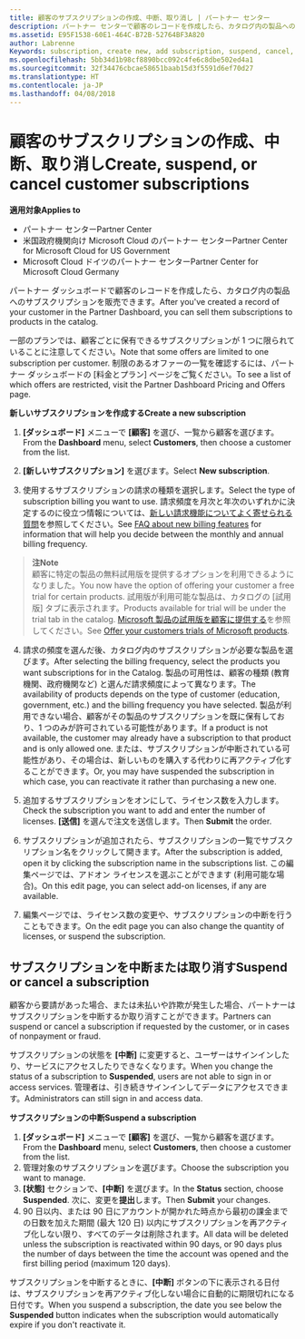 ```yaml
---
title: 顧客のサブスクリプションの作成、中断、取り消し | パートナー センター
description: パートナー センターで顧客のレコードを作成したら、カタログ内の製品へのサブスクリプションを販売できます。
ms.assetid: E95F1538-60E1-464C-B72B-52764BF3A820
author: Labrenne
Keywords: subscription, create new, add subscription, suspend, cancel,
ms.openlocfilehash: 5bb34d1b98cf8890bcc092c4fe6c8dbe502ed4a1
ms.sourcegitcommit: 32f34476cbcae58651baab15d3f5591d6ef70d27
ms.translationtype: HT
ms.contentlocale: ja-JP
ms.lasthandoff: 04/08/2018
---
```

# <a name="create-suspend-or-cancel-customer-subscriptions"></a><span data-ttu-id="07355-103">顧客のサブスクリプションの作成、中断、取り消し</span><span class="sxs-lookup"><span data-stu-id="07355-103">Create, suspend, or cancel customer subscriptions</span></span>

**<span data-ttu-id="07355-104">適用対象</span><span class="sxs-lookup"><span data-stu-id="07355-104">Applies to</span></span>**

-  <span data-ttu-id="07355-105">パートナー センター</span><span class="sxs-lookup"><span data-stu-id="07355-105">Partner Center</span></span>
-  <span data-ttu-id="07355-106">米国政府機関向け Microsoft Cloud のパートナー センター</span><span class="sxs-lookup"><span data-stu-id="07355-106">Partner Center for Microsoft Cloud for US Government</span></span>
-  <span data-ttu-id="07355-107">Microsoft Cloud ドイツのパートナー センター</span><span class="sxs-lookup"><span data-stu-id="07355-107">Partner Center for Microsoft Cloud Germany</span></span>

<span data-ttu-id="07355-108">パートナー ダッシュボードで顧客のレコードを作成したら、カタログ内の製品へのサブスクリプションを販売できます。</span><span class="sxs-lookup"><span data-stu-id="07355-108">After you've created a record of your customer in the Partner Dashboard, you can sell them subscriptions to products in the catalog.</span></span>

<span data-ttu-id="07355-109">一部のプランでは、顧客ごとに保有できるサブスクリプションが 1 つに限られていることに注意してください。</span><span class="sxs-lookup"><span data-stu-id="07355-109">Note that some offers are limited to one subscription per customer.</span></span> <span data-ttu-id="07355-110">制限のあるオファーの一覧を確認するには、パートナー ダッシュボードの [料金とプラン] ページをご覧ください。</span><span class="sxs-lookup"><span data-stu-id="07355-110">To see a list of which offers are restricted, visit the Partner Dashboard Pricing and Offers page.</span></span> 


**<span data-ttu-id="07355-111">新しいサブスクリプションを作成する</span><span class="sxs-lookup"><span data-stu-id="07355-111">Create a new subscription</span></span>**

1.  <span data-ttu-id="07355-112">**[ダッシュボード]** メニューで **[顧客]** を選び、一覧から顧客を選びます。</span><span class="sxs-lookup"><span data-stu-id="07355-112">From the **Dashboard** menu, select **Customers**, then choose a customer from the list.</span></span>

2.  <span data-ttu-id="07355-113">**[新しいサブスクリプション]** を選びます。</span><span class="sxs-lookup"><span data-stu-id="07355-113">Select **New subscription**.</span></span>

3.  <span data-ttu-id="07355-114">使用するサブスクリプションの請求の種類を選択します。</span><span class="sxs-lookup"><span data-stu-id="07355-114">Select the type of subscription billing you want to use.</span></span>  <span data-ttu-id="07355-115">請求頻度を月次と年次のいずれかに決定するのに役立つ情報については、[新しい請求機能についてよく寄せられる質問](faq-about-new-billing-features.md)を参照してください。</span><span class="sxs-lookup"><span data-stu-id="07355-115">See [FAQ about new billing features](faq-about-new-billing-features.md) for information that will help you decide between the monthly and annual billing frequency.</span></span>
 
 >**<span data-ttu-id="07355-116">注</span><span class="sxs-lookup"><span data-stu-id="07355-116">Note</span></span>**<br> <span data-ttu-id="07355-117">顧客に特定の製品の無料試用版を提供するオプションを利用できるようになりました。</span><span class="sxs-lookup"><span data-stu-id="07355-117">You now have the option of offering your customer a free trial for certain products.</span></span> <span data-ttu-id="07355-118">試用版が利用可能な製品は、カタログの [試用版] タブに表示されます。</span><span class="sxs-lookup"><span data-stu-id="07355-118">Products available for trial will be under the trial tab in the catalog.</span></span> <span data-ttu-id="07355-119">[Microsoft 製品の試用版を顧客に提供する](offer-your-customers-trials-of-microsoft-products.md)を参照してください。</span><span class="sxs-lookup"><span data-stu-id="07355-119">See [Offer your customers trials of Microsoft products](offer-your-customers-trials-of-microsoft-products.md).</span></span>

 
4. <span data-ttu-id="07355-120">請求の頻度を選んだ後、カタログ内のサブスクリプションが必要な製品を選びます。</span><span class="sxs-lookup"><span data-stu-id="07355-120">After selecting the billing frequency, select the products you want subscriptions for in the Catalog.</span></span> <span data-ttu-id="07355-121">製品の可用性は、顧客の種類 (教育機関、政府機関など) と選んだ請求頻度によって異なります。</span><span class="sxs-lookup"><span data-stu-id="07355-121">The availability of products depends on the type of customer (education, government, etc.) and the billing frequency you have selected.</span></span> <span data-ttu-id="07355-122">製品が利用できない場合、顧客がその製品のサブスクリプションを既に保有しており、1 つのみが許可されている可能性があります。</span><span class="sxs-lookup"><span data-stu-id="07355-122">If a product is not available, the customer may already have a subscription to that product and is only allowed one.</span></span> <span data-ttu-id="07355-123">または、サブスクリプションが中断されている可能性があり、その場合は、新しいものを購入する代わりに再アクティブ化することができます。</span><span class="sxs-lookup"><span data-stu-id="07355-123">Or, you may have suspended the subscription in which case, you can reactivate it rather than purchasing a new one.</span></span>

5. <span data-ttu-id="07355-124">追加するサブスクリプションをオンにして、ライセンス数を入力します。</span><span class="sxs-lookup"><span data-stu-id="07355-124">Check the subscription you want to add and enter the number of licenses.</span></span> <span data-ttu-id="07355-125">**[送信]** を選んで注文を送信します。</span><span class="sxs-lookup"><span data-stu-id="07355-125">Then **Submit** the order.</span></span>

6.  <span data-ttu-id="07355-126">サブスクリプションが追加されたら、サブスクリプションの一覧でサブスクリプション名をクリックして開きます。</span><span class="sxs-lookup"><span data-stu-id="07355-126">After the subscription is added, open it by clicking the subscription name in the subscriptions list.</span></span> <span data-ttu-id="07355-127">この編集ページでは、アドオン ライセンスを選ぶことができます (利用可能な場合)。</span><span class="sxs-lookup"><span data-stu-id="07355-127">On this edit page, you can select add-on licenses, if any are available.</span></span>

7.  <span data-ttu-id="07355-128">編集ページでは、ライセンス数の変更や、サブスクリプションの中断を行うこともできます。</span><span class="sxs-lookup"><span data-stu-id="07355-128">On the edit page you can also change the quantity of licenses, or suspend the subscription.</span></span>

## <a name="suspend-or-cancel-a-subscription"></a><span data-ttu-id="07355-129">サブスクリプションを中断または取り消す</span><span class="sxs-lookup"><span data-stu-id="07355-129">Suspend or cancel a subscription</span></span>

<span data-ttu-id="07355-130">顧客から要請があった場合、または未払いや詐欺が発生した場合、パートナーはサブスクリプションを中断するか取り消すことができます。</span><span class="sxs-lookup"><span data-stu-id="07355-130">Partners can suspend or cancel a subscription if requested by the customer, or in cases of nonpayment or fraud.</span></span>

<span data-ttu-id="07355-131">サブスクリプションの状態を **[中断]** に変更すると、ユーザーはサインインしたり、サービスにアクセスしたりできなくなります。</span><span class="sxs-lookup"><span data-stu-id="07355-131">When you change the status of a subscription to **Suspended**, users are not able to sign in or access services.</span></span> <span data-ttu-id="07355-132">管理者は、引き続きサインインしてデータにアクセスできます。</span><span class="sxs-lookup"><span data-stu-id="07355-132">Administrators can still sign in and access data.</span></span>

**<span data-ttu-id="07355-133">サブスクリプションの中断</span><span class="sxs-lookup"><span data-stu-id="07355-133">Suspend a subscription</span></span>**

1.  <span data-ttu-id="07355-134">**[ダッシュボード]** メニューで **[顧客]** を選び、一覧から顧客を選びます。</span><span class="sxs-lookup"><span data-stu-id="07355-134">From the **Dashboard** menu, select **Customers**, then choose a customer from the list.</span></span>
2.  <span data-ttu-id="07355-135">管理対象のサブスクリプションを選びます。</span><span class="sxs-lookup"><span data-stu-id="07355-135">Choose the subscription you want to manage.</span></span>
3.  <span data-ttu-id="07355-136">**[状態]** セクションで、**[中断]** を選びます。</span><span class="sxs-lookup"><span data-stu-id="07355-136">In the **Status** section, choose **Suspended**.</span></span> <span data-ttu-id="07355-137">次に、変更を**提出**します。</span><span class="sxs-lookup"><span data-stu-id="07355-137">Then **Submit** your changes.</span></span>
4.  <span data-ttu-id="07355-138">90 日以内、または 90 日にアカウントが開かれた時点から最初の課金までの日数を加えた期間 (最大 120 日) 以内にサブスクリプションを再アクティブ化しない限り、すべてのデータは削除されます。</span><span class="sxs-lookup"><span data-stu-id="07355-138">All data will be deleted unless the subscription is reactivated within 90 days, or 90 days plus the number of days between the time the account was opened and the first billing period (maximum 120 days).</span></span>

<span data-ttu-id="07355-139">サブスクリプションを中断するときに、**[中断]** ボタンの下に表示される日付は、サブスクリプションを再アクティブ化しない場合に自動的に期限切れになる日付です。</span><span class="sxs-lookup"><span data-stu-id="07355-139">When you suspend a subscription, the date you see below the **Suspended** button indicates when the subscription would automatically expire if you don't reactivate it.</span></span> 




 



